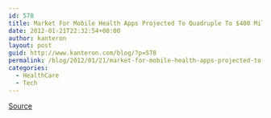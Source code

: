 ```yaml
---
id: 578
title: Market For Mobile Health Apps Projected To Quadruple To $400 Million By 2016
date: 2012-01-21T22:32:54+00:00
author: kanteron
layout: post
guid: http://www.kanteron.com/blog/?p=578
permalink: /blog/2012/01/21/market-for-mobile-health-apps-projected-to-quadruple-to-400-million-by-2016/
categories:
  - HealthCare
  - Tech
---
```

<a title="http://www.marketwatch.com/story/smartphone-health-applications-will-exceed-400-million-annually-by-2016-says-abi-research-2011-11-23" href="http://www.marketwatch.com/story/smartphone-health-applications-will-exceed-400-million-annually-by-2016-says-abi-research-2011-11-23" target="_blank">Source</a>